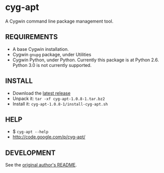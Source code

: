 cyg-apt
=======

A Cygwin command line package management tool.

REQUIREMENTS
------------

* A base Cygwin installation.
* Cygwin `gnupg` package, under Utilities
* Cygwin Python, under Python. Currently this package is at Python 2.6.
  Python 3.0 is not currently  supported.

INSTALL
-------

* Download the [latest release](cyg-apt/raw/master/release/cyg-apt-1.0.8-1.tar.bz2)
* Unpack it: `tar -xf cyg-apt-1.0.8-1.tar.bz2`
* Install it: `cyg-apt-1.0.8-1/install-cyg-apt.sh`

HELP
----

* $ `cyg-apt --help`
* http://code.google.com/p/cyg-apt/

DEVELOPMENT
-----------

See the [original author's README](cyg-apt/blob/master/README).

